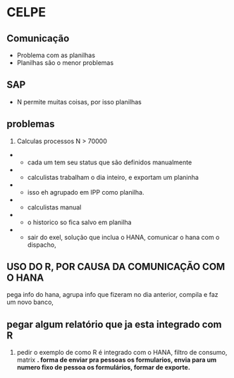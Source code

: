 # CELPE
## Comunicação
* Problema com as planilhas
* Planilhas são o menor problemas
## SAP
* N permite muitas coisas, por isso planilhas
## problemas
1. Calculas processos N > 70000
* * cada um tem seu status que são definidos manualmente
* * calculistas trabalham o dia inteiro, e exportam um planinha
* * isso eh agrupado em IPP como planilha.
* * calculistas manual
* * o historico so fica salvo em planilha
* * sair do exel, solução que inclua o HANA, comunicar o hana com o dispacho,
## USO DO R, POR CAUSA DA COMUNICAÇÃO COM O HANA
pega info do hana, agrupa info que fizeram no dia anterior, compila e faz um novo banco, 
## pegar algum relatório que ja esta integrado com R
1. pedir o exemplo de como R é integrado com o HANA, filtro de consumo, matrix
**. forma de enviar pra pessoas os formularios, envia para um numero fixo de pessoa os formulários, formar de exporte.**